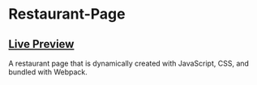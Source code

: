 # Restaurant-Page

## <a href="https://octavedown.github.io/Restaurant-Page/">Live Preview</a>

  A restaurant page that is dynamically created with JavaScript, CSS, and bundled with Webpack.